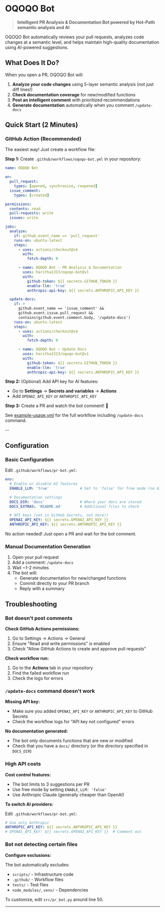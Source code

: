 # OQOQO Bot

> **Intelligent PR Analysis & Documentation Bot powered by Hot-Path semantic analysis and AI**

OQOQO Bot automatically reviews your pull requests, analyzes code changes at a semantic level, and helps maintain high-quality documentation using AI-powered suggestions.

## What Does It Do?

When you open a PR, OQOQO Bot will:

1. **Analyze your code changes** using 5-layer semantic analysis (not just diff lines!)
2. **Check documentation coverage** for new/modified functions
3. **Post an intelligent comment** with prioritized recommendations
4. **Generate documentation** automatically when you comment `/update-docs`

## Quick Start (2 Minutes)

### GitHub Action (Recommended)

The easiest way! Just create a workflow file:

**Step 1:** Create `.github/workflows/oqoqo-bot.yml` in your repository:

```yaml
name: OQOQO Bot

on:
  pull_request:
    types: [opened, synchronize, reopened]
  issue_comment:
    types: [created]

permissions:
  contents: read
  pull-requests: write
  issues: write

jobs:
  analyze:
    if: github.event_name == 'pull_request'
    runs-on: ubuntu-latest
    steps:
      - uses: actions/checkout@v4
        with:
          fetch-depth: 0

      - name: OQOQO Bot – PR Analysis & Documentation
        uses: haritha1313/oqoqo-bot@v1
        with:
          github-token: ${{ secrets.GITHUB_TOKEN }}
          enable-llm: 'true'
          anthropic-api-key: ${{ secrets.ANTHROPIC_API_KEY }}

  update-docs:
    if: >
      github.event_name == 'issue_comment' &&
      github.event.issue.pull_request &&
      contains(github.event.comment.body, '/update-docs')
    runs-on: ubuntu-latest
    steps:
      - uses: actions/checkout@v4
        with:
          fetch-depth: 0

      - name: OQOQO Bot – Update Docs
        uses: haritha1313/oqoqo-bot@v1
        with:
          github-token: ${{ secrets.GITHUB_TOKEN }}
          enable-llm: 'true'
          anthropic-api-key: ${{ secrets.ANTHROPIC_API_KEY }}
```

**Step 2:** (Optional) Add API key for AI features:
- Go to **Settings** → **Secrets and variables** → **Actions**
- Add `OPENAI_API_KEY` or `ANTHROPIC_API_KEY`

**Step 3:** Create a PR and watch the bot comment! 🎉

See [example-usage.yml](.github/workflows/example-usage.yml) for the full workflow including `/update-docs` command.

--

## Configuration

### Basic Configuration

Edit `.github/workflows/pr-bot.yml`:

```yaml
env:
  # Enable or disable AI features
  ENABLE_LLM: 'true'              # Set to 'false' for free mode (no AI)

  # Documentation settings
  DOCS_DIR: 'docs'                # Where your docs are stored
  DOCS_EXTRAS: 'README.md'        # Additional files to check

  # API keys (set in GitHub Secrets, not here!)
  OPENAI_API_KEY: ${{ secrets.OPENAI_API_KEY }}
  ANTHROPIC_API_KEY: ${{ secrets.ANTHROPIC_API_KEY }}
```
No action needed! Just open a PR and wait for the bot comment.

### Manual Documentation Generation

1. Open your pull request
2. Add a comment: `/update-docs`
3. Wait ~1-2 minutes
4. The bot will:
   - Generate documentation for new/changed functions
   - Commit directly to your PR branch
   - Reply with a summary
## Troubleshooting

### Bot doesn't post comments

**Check GitHub Actions permissions:**
1. Go to Settings → Actions → General
2. Ensure "Read and write permissions" is enabled
3. Check "Allow GitHub Actions to create and approve pull requests"

**Check workflow run:**
1. Go to the **Actions** tab in your repository
2. Find the failed workflow run
3. Check the logs for errors

### `/update-docs` command doesn't work

**Missing API key:**
- Make sure you added `OPENAI_API_KEY` or `ANTHROPIC_API_KEY` to GitHub Secrets
- Check the workflow logs for "API key not configured" errors

**No documentation generated:**
- The bot only documents functions that are new or modified
- Check that you have a `docs/` directory (or the directory specified in `DOCS_DIR`)

### High API costs

**Cost control features:**
- The bot limits to 3 suggestions per PR
- Use free mode by setting `ENABLE_LLM: 'false'`
- Use Anthropic Claude (generally cheaper than OpenAI)

**To switch AI providers:**

Edit `.github/workflows/pr-bot.yml`:
```yaml
# Use only Anthropic
ANTHROPIC_API_KEY: ${{ secrets.ANTHROPIC_API_KEY }}
# OPENAI_API_KEY: ${{ secrets.OPENAI_API_KEY }}  # Comment out
```

### Bot not detecting certain files

**Configure exclusions:**

The bot automatically excludes:
- `scripts/` - Infrastructure code
- `.github/` - Workflow files
- `tests/` - Test files
- `node_modules/`, `venv/` - Dependencies

To customize, edit `src/pr_bot.py` around line 50.

---
